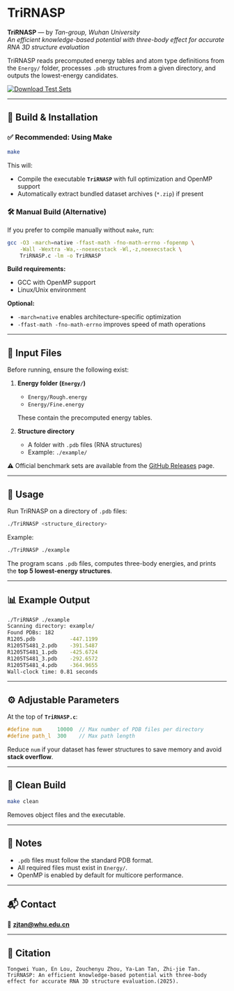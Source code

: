 # TriRNASP

**TriRNASP** — by *Tan-group, Wuhan University*  
*An efficient knowledge-based potential with three-body effect for accurate RNA 3D structure evaluation*

TriRNASP reads precomputed energy tables and atom type definitions from the `Energy/` folder, processes `.pdb` structures from a given directory, and outputs the lowest-energy candidates.

[![Download Test Sets](https://img.shields.io/badge/Download-Test%20Sets-blue)](https://github.com/Tan-group/TriRNASP/releases)

---

## 🔧 Build & Installation

### ✅ Recommended: Using Make

```bash
make
```
This will:
- Compile the executable **`TriRNASP`** with full optimization and OpenMP support
- Automatically extract bundled dataset archives (`*.zip`) if present

### 🛠️ Manual Build (Alternative)

If you prefer to compile manually without `make`, run:

```bash
gcc -O3 -march=native -ffast-math -fno-math-errno -fopenmp \
    -Wall -Wextra -Wa,--noexecstack -Wl,-z,noexecstack \
    TriRNASP.c -lm -o TriRNASP
```

**Build requirements:**
- GCC with OpenMP support
- Linux/Unix environment

**Optional:**
- `-march=native` enables architecture-specific optimization
- `-ffast-math -fno-math-errno` improves speed of math operations

---

## 📂 Input Files

Before running, ensure the following exist:

1. **Energy folder (`Energy/`)**
   - `Energy/Rough.energy`
   - `Energy/Fine.energy`

   These contain the precomputed energy tables.

2. **Structure directory**
   - A folder with `.pdb` files (RNA structures)
   - Example: `./example/`

⚠️ Official benchmark sets are available from the [GitHub Releases](https://github.com/Tan-group/TriRNASP/releases) page.

---

## 🚀 Usage

Run TriRNASP on a directory of `.pdb` files:

```bash
./TriRNASP <structure_directory>
```
Example:
```bash
./TriRNASP ./example
```
The program scans `.pdb` files, computes three-body energies, and prints the **top 5 lowest-energy structures**.

---

## 📊 Example Output

```bash
./TriRNASP ./example
Scanning directory: example/
Found PDBs: 182
R1205.pdb           -447.1199
R1205TS481_2.pdb    -391.5487
R1205TS481_1.pdb    -425.6724
R1205TS481_3.pdb    -292.6572
R1205TS481_4.pdb    -364.9655
Wall-clock time: 0.81 seconds
```

---


## ⚙️ Adjustable Parameters

At the top of **`TriRNASP.c`**:
```c
#define num     10000  // Max number of PDB files per directory
#define path_l  300    // Max path length
```
Reduce `num` if your dataset has fewer structures to save memory and avoid **stack overflow**.

---

## 🧹 Clean Build

```bash
make clean
```
Removes object files and the executable.

---

## 🧠 Notes

- `.pdb` files must follow the standard PDB format.
- All required files must exist in `Energy/`.
- OpenMP is enabled by default for multicore performance.

---

## 📬 Contact
📧 **zjtan@whu.edu.cn**

---

## 📖 Citation
```
Tongwei Yuan, En Lou, Zouchenyu Zhou, Ya-Lan Tan, Zhi-jie Tan. TriRNASP: An efficient knowledge-based potential with three-body effect for accurate RNA 3D structure evaluation.(2025).
